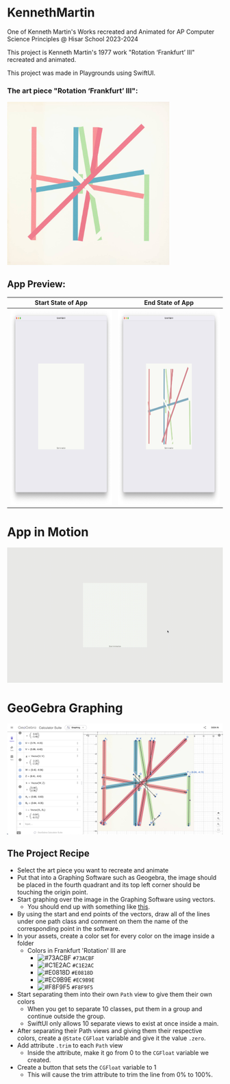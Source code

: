 # KennethMartin
One of Kenneth Martin's Works recreated and Animated for AP Computer Science Principles @ Hisar School 2023-2024

This project is Kenneth Martin's 1977 work "Rotation ‘Frankfurt’ III" recreated and animated.

This project was made in Playgrounds using SwiftUI.

### The art piece "Rotation ‘Frankfurt’ III":

<img src="https://github.com/BerkGozek/KennethMartin/blob/d66ac77da9f5b4d780450f8b3ab475d455f1daa6/Screenshots/KM_RF3.jpg" width="379" height="379.75" />

## App Preview:
| Start State of App                  | End State of App                    |
| ----------------------------------- | ----------------------------------- |
| <img src="https://github.com/BerkGozek/KennethMartin/blob/main/Screenshots/Empty.png" width = "444.8" height = "456" />| <img src="https://github.com/BerkGozek/KennethMartin/blob/main/Screenshots/Finished.png" width = "444.8" height = "456" />|

# App in Motion
![KM_3_Anim](https://github.com/BerkGozek/KennethMartin/blob/4fad62dbef4c74d6c1824b3bb35e20d958f5faad/Screenshots/KM_RF3_Anim.gif)

# GeoGebra Graphing
![KM_3_GG](https://github.com/BerkGozek/KennethMartin/blob/main/Screenshots/KM_RF3_GG.png)

## The Project Recipe
- Select the art piece you want to recreate and animate
- Put that into a Graphing Software such as Geogebra, the image should be placed in the fourth quadrant and its top left corner should be touching the origin point.
- Start graphing over the image in the Graphing Software using vectors.
  - You should end up with something like [this](https://www.geogebra.org/calculator/bjx9ymde).
- By using the start and end points of the vectors, draw all of the lines under one path class and comment on them the name of the corresponding point in the software.
- In your assets, create a color set for every color on the image inside a folder
  - Colors in Frankfurt 'Rotation' III are
    - ![#73ACBF](https://via.placeholder.com/15/73ACBF/000000?text=+) `#73ACBF`
    - ![#C1E2AC](https://via.placeholder.com/15/C1E2AC/000000?text=+) `#C1E2AC`
    - ![#E0818D](https://via.placeholder.com/15/E0818D/000000?text=+) `#E0818D`
    - ![#EC9B9E](https://via.placeholder.com/15/EC9B9E/000000?text=+) `#EC9B9E`
    - ![#F8F9F5](https://via.placeholder.com/15/F8F9F5/000000?text=+) `#F8F9F5`
- Start separating them into their own `Path` view to give them their own colors
  - When you get to separate 10 classes, put them in a group and continue outside the group.
  - SwiftUI only allows 10 separate views to exist at once inside a main.
- After separating their Path views and giving them their respective colors, create a `@State` `CGFloat` variable and give it the value `.zero`.
- Add attribute `.trim` to each `Path` view
  - Inside the attribute, make it go from 0 to the `CGFloat` variable we created.
- Create a button that sets the `CGFloat` variable to 1
  - This will cause the trim attribute to trim the line from 0% to 100%.
